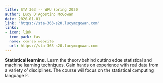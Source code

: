 ```yaml
---
title: STA 363 -- WFU Spring 2020
author: Lucy D'Agostino McGowan
date: 2020-01-01
link: "https://sta-363-s20.lucymcgowan.com"
links: 
- icon: link
  icon_pack: fas
  name: course website
  url: https://sta-363-s20.lucymcgowan.com
---
```


**Statistical learning.** Learn the theory behind cutting edge statistical and machine learning techniques. Gain hands on experience with real data from a variety of disciplines. The course will focus on the statistical computing language R.
